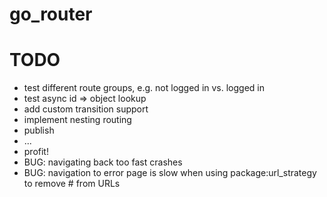 # go_router

# TODO
- test different route groups, e.g. not logged in vs. logged in
- test async id => object lookup
- add custom transition support
- implement nesting routing
- publish
- ...
- profit!
- BUG: navigating back too fast crashes
- BUG: navigation to error page is slow when using package:url_strategy to remove # from URLs
